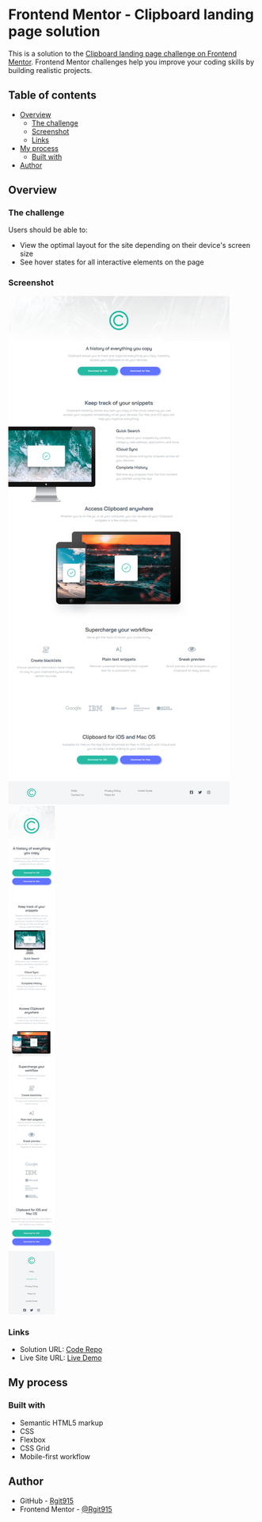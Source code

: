# Frontend Mentor - Clipboard landing page solution

This is a solution to the [Clipboard landing page challenge on Frontend Mentor](https://www.frontendmentor.io/challenges/clipboard-landing-page-5cc9bccd6c4c91111378ecb9). Frontend Mentor challenges help you improve your coding skills by building realistic projects.

## Table of contents

- [Overview](#overview)
  - [The challenge](#the-challenge)
  - [Screenshot](#screenshot)
  - [Links](#links)
- [My process](#my-process)
  - [Built with](#built-with)
- [Author](#author)

## Overview

### The challenge

Users should be able to:

- View the optimal layout for the site depending on their device's screen size
- See hover states for all interactive elements on the page

### Screenshot

![Clipboard landing page Desktop preview](https://github.com/Rgit915/clipboard-landing-page/blob/master/screenshots/clipboard-landing-page-desktop-solution-preview.png)
![Clipboard landing page Mobile preview](https://github.com/Rgit915/clipboard-landing-page/blob/master/screenshots/clipboard-landing-page-mobile-solution-preview.png)

### Links

- Solution URL: [Code Repo](https://github.com/Rgit915/clipboard-landing-page)
- Live Site URL: [Live Demo](https://rgit915.github.io/clipboard-landing-page/)

## My process

### Built with

- Semantic HTML5 markup
- CSS
- Flexbox
- CSS Grid
- Mobile-first workflow


## Author

- GitHub - [Rgit915](https://github.com/Rgit915)
- Frontend Mentor - [@Rgit915](https://www.frontendmentor.io/profile/Rgit915)
